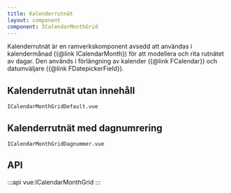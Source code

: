 ```yaml
---
title: Kalenderrutnät
layout: component
component: ICalendarMonthGrid
---
```


Kalenderrutnät är en ramverkskomponent avsedd att användas i kalendermånad ({@link ICalendarMonth}) för att modellera och rita rutnätet av dagar.
Den används i förlängning av kalender ({@link FCalendar}) och datumväljare ({@link FDatepickerField}).

## Kalenderrutnät utan innehåll

```import
ICalendarMonthGridDefault.vue
```

## Kalenderrutnät med dagnumrering

```import
ICalendarMonthGridDagnummer.vue
```

## API

:::api
vue:ICalendarMonthGrid
:::
